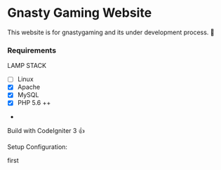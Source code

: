 # Gnasty Gaming Website
This website is for gnastygaming  and its under development process. :metal:

### Requirements
LAMP STACK
- [ ] Linux
- [x] Apache
- [x] MySQL
- [x] PHP 5.6 ++
- 
Build with CodeIgniter 3 :+1:

Setup Configuration:

first
    

